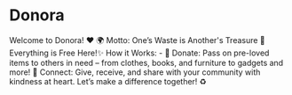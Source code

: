 # Donora
Welcome to Donora! ❤️  🌍 Motto: One’s Waste is Another's Treasure   💸 Everything is Free Here!✨ How it Works:   - 🎁 Donate: Pass on pre-loved items to others in need – from clothes, books, and furniture to gadgets and more!  🤝 Connect: Give, receive, and share with your community with kindness at heart. Let’s make a difference together! ♻️
